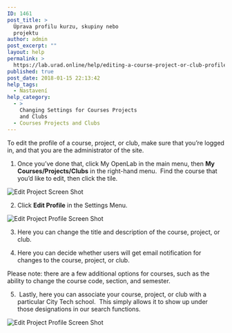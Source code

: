 ```yaml
---
ID: 1461
post_title: >
  Úprava profilu kurzu, skupiny nebo
  projektu
author: admin
post_excerpt: ""
layout: help
permalink: >
  https://lab.urad.online/help/editing-a-course-project-or-club-profile/
published: true
post_date: 2018-01-15 22:13:42
help_tags:
  - Nastavení
help_category:
  - >
    Changing Settings for Courses Projects
    and Clubs
  - Courses Projects and Clubs
---
```

To edit the profile of a course, project, or club, make sure that you’re logged in, and that you are the administrator of the site.

1. Once you’ve done that, click My OpenLab in the main menu, then <strong>My Courses/Projects/Clubs</strong> in the right-hand menu.  Find the course that you’d like to edit, then click the tile.

<img class="alignnone wp-image-36482 size-full" src="https://openlab.citytech.cuny.edu/wp-content/uploads/2012/08/Editing_CPC_Settings_1_V2.png" alt="Edit Project Screen Shot" />

2. Click <strong>Edit Profile</strong> in the Settings Menu.

<img class="alignnone wp-image-36483 size-full" src="https://openlab.citytech.cuny.edu/wp-content/uploads/2012/08/Editing_CPC_Settings_2_V2.png" alt="Edit Project Profile Screen Shot" />

3. Here you can change the title and description of the course, project, or club.

4. Here you can decide whether users will get email notification for changes to the course, project, or club.

Please note: there are a few additional options for courses, such as the ability to change the course code, section, and semester.

5.  Lastly, here you can associate your course, project, or club with a particular City Tech school.  This simply allows it to show up under those designations in our search functions.

<img class="alignnone wp-image-36484 size-full" src="https://openlab.citytech.cuny.edu/wp-content/uploads/2012/08/Editing_CPC_Profile_3_V2.png" alt="Edit Project Profile Screen Shot" />
